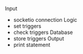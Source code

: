 Input 
- socketio connection
Logic
- set triggers
- check triggers
Database
- store triggers
Output
- print statement